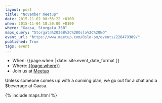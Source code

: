 ```yaml
---
layout: post
title: "November meetup"
date: 2015-11-02 08:56:22 +0100
when: 2015-11-04 18:30:00 +0100
where: "Gaasa, Storgata 36B"
maps_query: "Storgata%2036B%2C%20Oslo%2C%20NO"
event_url: "https://www.meetup.com/Oslo-pm/events/226479389/"
published: True
tags: event
---
```


* When: {{page.when | date: site.event_date_format }}
* Where: [{{page.where}}]({{site.maps_url}}{{page.maps_query}})
* Join us at [Meetup]({{page.event_url}})

Unless someone comes up with a cunning plan, we go out for a chat and a $beverage at Gaasa.

{% include maps.html %}